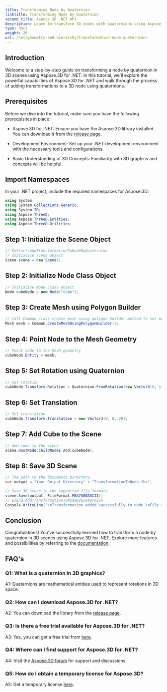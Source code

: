 ```yaml
---
title: Transforming Node by Quaternion 
linktitle: Transforming Node by Quaternion 
second_title: Aspose.3D .NET API
description: Learn to transform 3D nodes with quaternions using Aspose.3D for .NET. Step-by-step guide for beginners.
type: docs
weight: 20
url: /net/geometry-and-hierarchy/transformation-node-quaternion/
---
```

## Introduction

Welcome to a step-by-step guide on transforming a node by quaternion in 3D scenes using Aspose.3D for .NET. In this tutorial, we'll explore the powerful capabilities of Aspose.3D for .NET and walk through the process of adding transformations to a 3D node using quaternions.

## Prerequisites

Before we dive into the tutorial, make sure you have the following prerequisites in place:

- Aspose.3D for .NET: Ensure you have the Aspose.3D library installed. You can download it from the [release page](https://releases.aspose.com/3d/net/).

- Development Environment: Set up your .NET development environment with the necessary tools and configurations.

- Basic Understanding of 3D Concepts: Familiarity with 3D graphics and concepts will be helpful.

## Import Namespaces

In your .NET project, include the required namespaces for Aspose.3D:

```csharp
using System;
using System.Collections.Generic;
using System.IO;
using Aspose.ThreeD;
using Aspose.ThreeD.Entities;
using Aspose.ThreeD.Utilities;
```

## Step 1: Initialize the Scene Object

```csharp
// ExStart:AddTransformationToNodeByQuaternion            
// Initialize scene object
Scene scene = new Scene();
```

## Step 2: Initialize Node Class Object

```csharp
// Initialize Node class object
Node cubeNode = new Node("cube");
```

## Step 3: Create Mesh using Polygon Builder

```csharp
// Call Common class create mesh using polygon builder method to set mesh instance 
Mesh mesh = Common.CreateMeshUsingPolygonBuilder();
```

## Step 4: Point Node to the Mesh Geometry

```csharp
// Point node to the Mesh geometry
cubeNode.Entity = mesh;
```

## Step 5: Set Rotation using Quaternion

```csharp
// Set rotation
cubeNode.Transform.Rotation = Quaternion.FromRotation(new Vector3(0, 1, 0), new Vector3(0.3, 0.5, 0.1));            
```

## Step 6: Set Translation

```csharp
// Set translation
cubeNode.Transform.Translation = new Vector3(0, 0, 20);            
```

## Step 7: Add Cube to the Scene

```csharp
// Add cube to the scene
scene.RootNode.ChildNodes.Add(cubeNode);
```

## Step 8: Save 3D Scene

```csharp
// The path to the documents directory.
var output = "Your Output Directory" + "TransformationToNode.fbx";

// Save 3D scene in the supported file formats
scene.Save(output, FileFormat.FBX7500ASCII);
// ExEnd:AddTransformationToNodeByQuaternion
Console.WriteLine("\nTransformation added successfully to node.\nFile saved at " + output);
```

## Conclusion

Congratulations! You've successfully learned how to transform a node by quaternion in 3D scenes using Aspose.3D for .NET. Explore more features and possibilities by referring to the [documentation](https://reference.aspose.com/3d/net/).

## FAQ's

### Q1: What is a quaternion in 3D graphics?

A1: Quaternions are mathematical entities used to represent rotations in 3D space.

### Q2: How can I download Aspose.3D for .NET?

A2: You can download the library from the [release page](https://releases.aspose.com/3d/net/).

### Q3: Is there a free trial available for Aspose.3D for .NET?

A3: Yes, you can get a free trial from [here](https://releases.aspose.com/).

### Q4: Where can I find support for Aspose.3D for .NET?

A4: Visit the [Aspose.3D forum](https://forum.aspose.com/c/3d/18) for support and discussions.

### Q5: How do I obtain a temporary license for Aspose.3D?

A5: Get a temporary license [here](https://purchase.aspose.com/temporary-license/).

